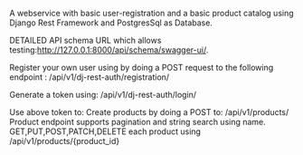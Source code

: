 A webservice with basic user-registration and a basic product catalog using Django Rest Framework and PostgresSql as Database.

DETAILED API schema URL which allows testing:http://127.0.0.1:8000/api/schema/swagger-ui/.

Register your own user using by doing a POST request to the following endpoint : /api/v1/dj-rest-auth/registration/

Generate a token using:  /api/v1/dj-rest-auth/login/

Use above token to:
  Create products by doing a POST to: /api/v1/products/
  Product endpoint supports pagination and string search using name.
  GET,PUT,POST,PATCH,DELETE each product using  /api/v1/products/{product_id}





